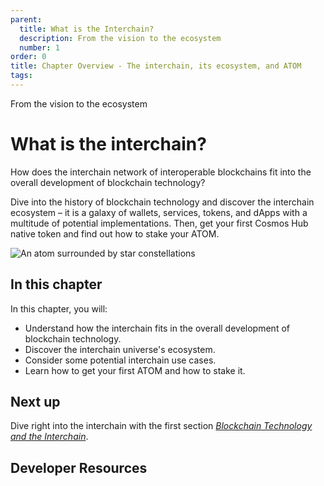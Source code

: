 ```yaml
---
parent:
  title: What is the Interchain?
  description: From the vision to the ecosystem
  number: 1
order: 0
title: Chapter Overview - The interchain, its ecosystem, and ATOM
tags:
---
```


<div class="tm-overline tm-rf-1 tm-lh-title tm-medium tm-muted">From the vision to the ecosystem</div>
<h1 class="mt-4 mb-6">What is the interchain?</h1>

How does the interchain network of interoperable blockchains fit into the overall development of blockchain technology?

Dive into the history of blockchain technology and discover the interchain ecosystem – it is a galaxy of wallets, services, tokens, and dApps with a multitude of potential implementations. Then, get your first Cosmos Hub native token and find out how to stake your ATOM.

![An atom surrounded by star constellations](/ida_dev_portal_lp_hero-05.png)

## In this chapter

<HighlightBox type="learning">

In this chapter, you will:

* Understand how the interchain fits in the overall development of blockchain technology.
* Discover the interchain universe's ecosystem.
* Consider some potential interchain use cases.
* Learn how to get your first ATOM and how to stake it.

</HighlightBox>

<card-module/>

## Next up

Dive right into the interchain with the first section _[Blockchain Technology and the Interchain](./1-blockchain-and-cosmos.md)_.

## Developer Resources

<div v-for="resource in $themeConfig.resources">
  <Resource
    :title="resource.title"
    :description="resource.description"
    :links="resource.links"
    :image="resource.image"
    :large="true"
  />
  <br/>
</div>
